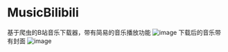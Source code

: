 # MusicBilibili
基于爬虫的B站音乐下载器，带有简易的音乐播放功能
![image](https://github.com/user-attachments/assets/b3f491b5-03a5-4282-8ccc-f621fc0fb593)
下载后的音乐带有封面
![image](https://github.com/user-attachments/assets/4758edf8-33e9-4a69-bc42-926272306b47)


